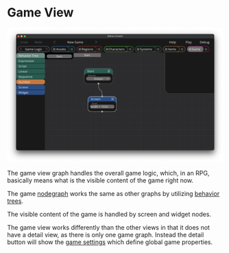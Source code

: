 # Game View

![Game View](./images/game.png)

The game view graph handles the overall game logic, which, in an RPG, basically means what is the visible content of the game right now.

The game [nodegraph](./nodegraph.md) works the same as other graphs by utilizing [behavior trees](./nodegraph_behavior_trees.md).

The visible content of the game is handled by screen and widget nodes.

The game view works differently than the other views in that it does not have a detail view, as there is only one game graph. Instead the detail button will show the [game settings](./game_settings.md) which define global game properties.